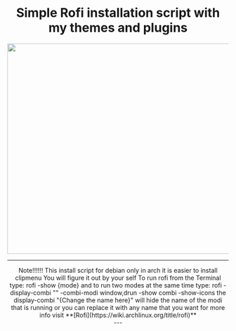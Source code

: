 <div align="center">
    <h1>Simple Rofi installation script with my themes and plugins</h1>
</div>
<div align="center">
    <image align="righ" width="720px" height="480px" src="./assets/rofi.png"/>
</div>

---
<div align="center">
Note!!!!!!
This install script for debian only in arch it is easier to install clipmenu You will figure it out by your self
To run rofi from the Terminal type:
rofi -show {mode}
and to run two modes at the same time type:
rofi -display-combi "" -combi-modi window,drun -show combi -show-icons
the display-combi "{Change the name here}" will hide the name of the modi that is running or you can replace it with any name that you want 
for more info visit **[Rofi](https://wiki.archlinux.org/title/rofi)**
<div>
---
